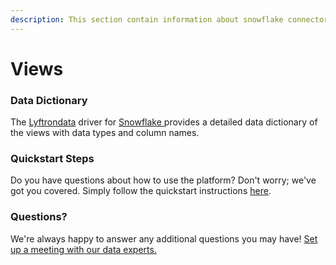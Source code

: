 ```yaml
---
description: This section contain information about snowflake connector views information
---
```


# Views

### Data Dictionary

The [Lyftrondata](https://www.lyftrondata.com/) driver for [Snowflake](https://www.lyftrondata.com/integration/data-warehouse/snowflake/)[ ](https://www.lyftrondata.com/integration/snowflake/)provides a detailed data dictionary of the views with data types and column names.

### Quickstart Steps

Do you have questions about how to use the platform? Don't worry; we've got you covered. Simply follow the quickstart instructions [here](../).

### Questions? <a href="#questions" id="questions"></a>

We're always happy to answer any additional questions you may have! [Set up a meeting with our data experts.](https://www.lyftrondata.com/book-a-meeting/)
